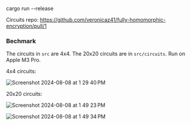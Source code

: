cargo run --release

Circuits repo: https://github.com/veronicaz41/fully-homomorphic-encryption/pull/1

### Bechmark
The circuits in `src` are 4x4. The 20x20 circuits are in `src/circuits`.
Run on Apple M3 Pro.

4x4 circuits:

![Screenshot 2024-08-08 at 1 29 40 PM](https://github.com/user-attachments/assets/fd035def-e146-4f96-bc09-a5c1d2478556)


20x20 circuits:

![Screenshot 2024-08-08 at 1 49 23 PM](https://github.com/user-attachments/assets/1a04955a-7b02-48d9-9322-24d133e8f7f6)

![Screenshot 2024-08-08 at 1 49 34 PM](https://github.com/user-attachments/assets/7d945fae-d51c-4b0f-ab9c-41c92e9ee555)

